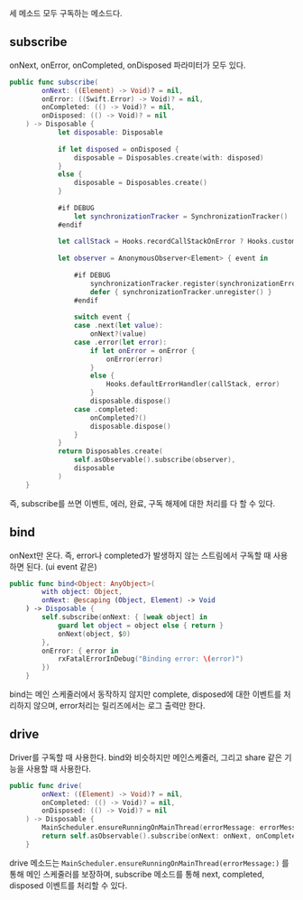세 메소드 모두 구독하는 메소드다.
## subscribe
onNext, onError, onCompleted, onDisposed 파라미터가 모두 있다.

```swift
public func subscribe(
        onNext: ((Element) -> Void)? = nil,
        onError: ((Swift.Error) -> Void)? = nil,
        onCompleted: (() -> Void)? = nil,
        onDisposed: (() -> Void)? = nil
    ) -> Disposable {
            let disposable: Disposable
            
            if let disposed = onDisposed {
                disposable = Disposables.create(with: disposed)
            }
            else {
                disposable = Disposables.create()
            }
            
            #if DEBUG
                let synchronizationTracker = SynchronizationTracker()
            #endif
            
            let callStack = Hooks.recordCallStackOnError ? Hooks.customCaptureSubscriptionCallstack() : []
            
            let observer = AnonymousObserver<Element> { event in
                
                #if DEBUG
                    synchronizationTracker.register(synchronizationErrorMessage: .default)
                    defer { synchronizationTracker.unregister() }
                #endif
                
                switch event {
                case .next(let value):
                    onNext?(value)
                case .error(let error):
                    if let onError = onError {
                        onError(error)
                    }
                    else {
                        Hooks.defaultErrorHandler(callStack, error)
                    }
                    disposable.dispose()
                case .completed:
                    onCompleted?()
                    disposable.dispose()
                }
            }
            return Disposables.create(
                self.asObservable().subscribe(observer),
                disposable
            )
    }
```

즉, subscribe를 쓰면 이벤트, 에러, 완료, 구독 해제에 대한 처리를 다 할 수 있다.

## bind
onNext만 온다.
즉, error나 completed가 발생하지 않는 스트림에서 구독할 때 사용하면 된다. (ui event 같은)

```swift
public func bind<Object: AnyObject>(
        with object: Object,
        onNext: @escaping (Object, Element) -> Void
    ) -> Disposable {
        self.subscribe(onNext: { [weak object] in
            guard let object = object else { return }
            onNext(object, $0)
        },
        onError: { error in
            rxFatalErrorInDebug("Binding error: \(error)")
        })
    }
```

bind는 메인 스케줄러에서 동작하지 않지만 complete, disposed에 대한 이벤트를 처리하지 않으며, error처리는 릴리즈에서는 로그 출력만 한다.

## drive
Driver를 구독할 때 사용한다.
bind와 비슷하지만 메인스케줄러, 그리고 share 같은 기능을 사용할 때 사용한다.

```swift
public func drive(
        onNext: ((Element) -> Void)? = nil,
        onCompleted: (() -> Void)? = nil,
        onDisposed: (() -> Void)? = nil
    ) -> Disposable {
        MainScheduler.ensureRunningOnMainThread(errorMessage: errorMessage)
        return self.asObservable().subscribe(onNext: onNext, onCompleted: onCompleted, onDisposed: onDisposed)
    }
```

drive 메소드는 `MainScheduler.ensureRunningOnMainThread(errorMessage:)` 를 통해 메인 스케줄러를 보장하며, subscribe 메소드를 통해 next, completed, disposed 이벤트를 처리할 수 있다.